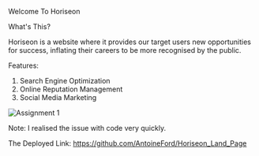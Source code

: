 Welcome To Horiseon

What's This?

Horiseon is a website where it provides our target users new opportunities for success, 
inflating their careers to be more recognised by the public.

Features: 
  1. Search Engine Optimization
  2. Online Reputation Management
  3. Social Media Marketing


![Assignment 1](https://github.com/AntoineFord/Horiseon_Land_Page/assets/130304994/1934b971-d916-47c5-b38a-aa9580f80989)

Note: I realised the issue with code very quickly. 

The Deployed Link: https://github.com/AntoineFord/Horiseon_Land_Page 
